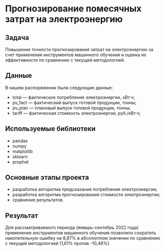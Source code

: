# Прогнозирование помесячных затрат на электроэнергию

## Задача

Повышение точности прогнозирования затрат на электроэнергию за счет применения инструментов машинного обучения и оценка их эффективности по сравнению с текущей методологией.

## Данные

В нашем распоряжении были следующие данные:
- total — фактическое потребление электроэнергии, кВт·ч;
- pv_fact — фактический выпуск готовой продукции, тонны;
- pv_plan — плановый выпуск готовой продукции, тонны;
- tariff — фактическая стоимость электроэнергии, руб./кВт·ч;

## Используемые библиотеки
- pandas
- numpy
- matplotlib
- sklearn
- prophet

## Основные этапы проекта
- разработка алгоритма предсказания потребления электроэнергии;
- разработка алгоритма прогнозирования стоимости электроэнергии;
- сравнение результатов.

## Результат
Для рассматриваемого периода (январь-сентябрь 2022 года) применение инструментов машинного обучения позволило сократить накопительную ошибку на 8,87% в абсолютном значении по сравнению с текущей методологией (1,61% против -10,48%).
